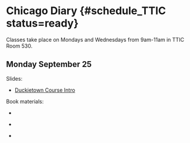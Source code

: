 # Chicago Diary {#schedule_TTIC status=ready}

Classes take place on Mondays and Wednesdays from 9am-11am in TTIC Room 530.

## Monday September 25

Slides:

* [Duckietown Course Intro](https://github.com/duckietown/lectures/blob/master/2_given/2017-09-25-ttic-intro_lecture.key)

Book materials:

* [](#part:duckietown-project)

* [](#autonomous-vehicles)

* [](#autonomy-overview)
